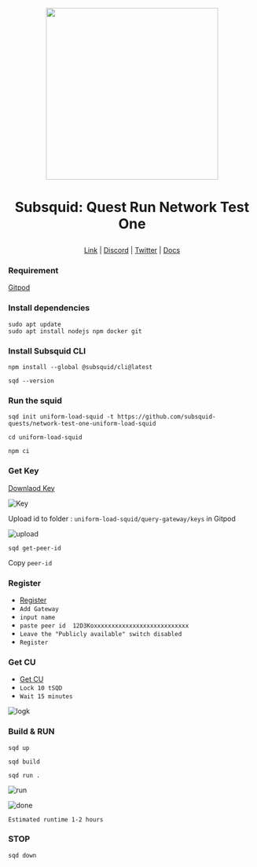 <p align="center">
  <img height="350" height="350" src="https://github.com/catsmile100/Subsquid/assets/85368621/942db58e-fbaa-43d0-b539-541e640da311">
</p>
<h1>
<p align="center"> Subsquid: Quest Run Network Test One </p>
</h1>

<p align="center">
  <a href="https://subsquid.io">Link</a> |
  <a href="https://discord.com/invite/subsquid">Discord</a> |
  <a href="https://twitter.com/subsquid">Twitter</a> |
  <a href="https://github.com/subsquid-quests/network-test-one-uniform-load-squid">Docs</a> 
</p>

### Requirement

[Gitpod ](https://www.gitpod.io/)

### Install dependencies
```
sudo apt update
sudo apt install nodejs npm docker git
```

### Install Subsquid CLI
```
npm install --global @subsquid/cli@latest
```
```
sqd --version
```

### Run the squid
```
sqd init uniform-load-squid -t https://github.com/subsquid-quests/network-test-one-uniform-load-squid
```
```
cd uniform-load-squid
```
```
npm ci
```

### Get Key

[Downlaod Key](https://app.subsquid.io/network-dashboard)


![Key](https://github.com/catsmile100/Subsquid/assets/85368621/8b170199-67b4-4162-8a97-42d2b92e705e)


Upload id to folder : `uniform-load-squid/query-gateway/keys` in Gitpod


![upload](https://github.com/catsmile100/Subsquid/assets/85368621/e4456568-c2f5-497c-91aa-e73493483eaf)


```
sqd get-peer-id
```
Copy `peer-id`

### Register
- [Register](https://app.subsquid.io/profile/gateways/add?testnet)
- `Add Gateway`
- `input name`
- `paste peer id  12D3Koxxxxxxxxxxxxxxxxxxxxxxxxxxx`
- `Leave the "Publicly available" switch disabled`
- `Register`


### Get CU
- [Get CU](https://app.subsquid.io/profile/gateways?testnet)
- `Lock 10 tSQD`
- `Wait 15 minutes`
  
![logk](https://github.com/catsmile100/Subsquid/assets/85368621/191e4531-e409-465c-876e-b3a788251434)



### Build & RUN
```
sqd up
```
```
sqd build
```
```
sqd run .
```

![run](https://github.com/catsmile100/Subsquid/assets/85368621/bedfe3b0-b9bb-4ad8-9bb2-fc55a82362fa)


![done](https://github.com/catsmile100/Subsquid/assets/85368621/5f519d7a-46fc-4284-89aa-3f0771f64ea4)

`Estimated runtime 1-2 hours`
### STOP
```
sqd down
```

